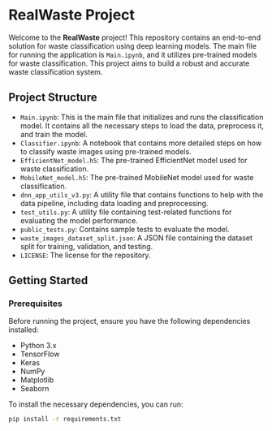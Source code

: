 # RealWaste Project

Welcome to the **RealWaste** project! This repository contains an end-to-end solution for waste classification using deep learning models. The main file for running the application is `Main.ipynb`, and it utilizes pre-trained models for waste classification. This project aims to build a robust and accurate waste classification system.

## Project Structure

- `Main.ipynb`: This is the main file that initializes and runs the classification model. It contains all the necessary steps to load the data, preprocess it, and train the model.
- `Classifier.ipynb`: A notebook that contains more detailed steps on how to classify waste images using pre-trained models.
- `EfficientNet_model.h5`: The pre-trained EfficientNet model used for waste classification.
- `MobileNet_model.h5`: The pre-trained MobileNet model used for waste classification.
- `dnn_app_utils_v3.py`: A utility file that contains functions to help with the data pipeline, including data loading and preprocessing.
- `test_utils.py`: A utility file containing test-related functions for evaluating the model performance.
- `public_tests.py`: Contains sample tests to evaluate the model.
- `waste_images_dataset_split.json`: A JSON file containing the dataset split for training, validation, and testing.
- `LICENSE`: The license for the repository.

## Getting Started

### Prerequisites

Before running the project, ensure you have the following dependencies installed:

- Python 3.x
- TensorFlow
- Keras
- NumPy
- Matplotlib
- Seaborn

To install the necessary dependencies, you can run:

```bash
pip install -r requirements.txt



